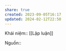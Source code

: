 ```yaml
---
share: true
created: 2023-09-05T16:17
updated: 2024-02-12T22:50
---
```

Khái niệm:: [[Lập luận]]

Nguồn:: 